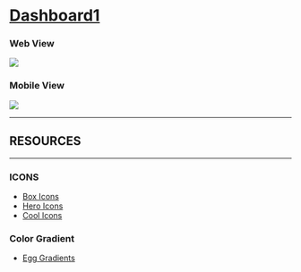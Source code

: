 # **[Dashboard1](https://dashboard-template1.netlify.app/)**

### **Web View**

![](https://i.ibb.co/HzgBsnM/smartmockups-kwnfhk4j.jpg)

### **Mobile View**

![](https://i.ibb.co/9WLfZVT/smartmockups-kwnflxll.jpg)

---

## **RESOURCES**

---

### **ICONS**

- [Box Icons](https://boxicons.com/)
- [Hero Icons](https://heroicons.com/)
- [Cool Icons](https://coolicons.cool/)

### **Color Gradient**

- [Egg Gradients](https://www.eggradients.com/)
